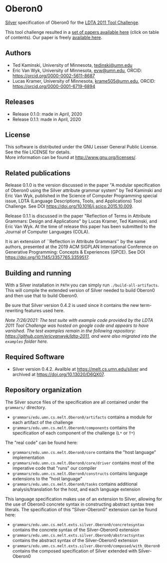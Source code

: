 # Oberon0

[Silver](https://github.com/melt-umn/silver) specification of Oberon0 for the [LDTA 2011 Tool Challenge](http://ldta.info/tool.html).

This tool challenge resulted in a [set of papers available here](https://dl.acm.org/citation.cfm?id=2853605) (click on table of contents).
Our paper is freely [available here](http://www-users.cs.umn.edu/~evw/pubs/kaminski15scp/index.html).

## Authors
- Ted Kaminski, University of Minnesota, tedinski@umn.edu
- Eric Van Wyk, University of Minnesota, evw@umn.edu,
  ORCID: https://orcid.org/0000-0002-5611-8687
- Lucas Kramer, University of Minnesota, krame505@umn.edu,
  ORCID: https://orcid.org/0000-0001-6719-6894

## Releases
- Release 0.1.0: made in April, 2020
- Release 0.1.1: made in April, 2020

## License
This software is distributed under the GNU Lesser General Public License. See the file LICENSE for details.  
More information can be found at http://www.gnu.org/licenses/.

## Related publications

Release 0.1.0 is the version discussed in the paper
"A modular specification of Oberon0 using the Silver attribute grammar system"
by Ted Kaminski and Eric Van Wyk, published in the Science of Computer Programming
special issue, LDTA (Language Descriptions, Tools, and Applications) Tool Challenge.
See DOI https://doi.org/10.1016/j.scico.2015.10.009.

Release 0.1.1 is discussed in the paper "Reflection of Terms in
Attribute Grammars: Design and Applications" by Lucas Kramer, Ted
Kaminski, and Eric Van Wyk.  At the time of release this paper has
been submitted to the Journal of Computer Languages (COLA).

It is an extension of ``Reflection in Attribute Grammars'' by the same
authors, presented at the 2019 ACM SIGPLAN
International Conference on Generative Programming: Concepts &
Experiences (GPCE).
See DOI https://doi.org/10.1145/3357765.3359517.


## Building and running

With a Silver installation in `PATH` you can simply run `./build-all-artifacts`.
This will compile the extended version of Silver needed to build Oberon0 and then use that to build Oberon0.

Be sure that Silver version 0.4.2 is used since it contains the new term-rewriting features used here.

_Note 7/26/2021: The test suite with example code provided by the LDTA 2011 Tool Challenge was hosted on google code and appears to have vanished. The test examples remain in the following repository: https://github.com/ericvanwyk/ldta-2011, and were also migrated into the `examples` folder here._

## Required Software
- Silver version 0.4.2.  Availble at https://melt.cs.umn.edu/silver and archived at https://doi.org/10.13020/D6QX07.

## Repository organization
The Silver source files of the specification are all contained under the `grammars/` directory.

* `grammars/edu.umn.cs.melt.Oberon0/artifacts` contains a module for each artifact of the challenge
* `grammars/edu.umn.cs.melt.Oberon0/components` contains the specification of each component of the challenge (`L*` or `T*`)

The "real code" can be found here:

* `grammars/edu.umn.cs.melt.Oberon0/core` contains the "host language" implementation
* `grammars/edu.umn.cs.melt.Oberon0/core/driver` contains most of the imperative code that "runs" our compiler
* `grammars/edu.umn.cs.melt.Oberon0/constructs` contains language extensions to the "host language"
* `grammars/edu.umn.cs.melt.Oberon0/tasks` contains additional analysis/translation for the host, and each language extension

This language specification makes use of an extension to Silver, allowing for the use of Oberon0 concrete syntax in
constructing abstract syntax tree literals.
The specification of this "Silver-Oberon0" extension can be found here:

* `grammars/edu.umn.cs.melt.exts.silver.Oberon0/concretesyntax` contains the concrete syntax of the Silver-Oberon0 extension
* `grammars/edu.umn.cs.melt.exts.silver.Oberon0/abstractsyntax` contains the abstract syntax of the Silver-Oberon0 extension
* `grammars/edu.umn.cs.melt.exts.silver.Oberon0/composed/with_Oberon0` contains the composed specification of Silver extended with Silver-Oberon0
